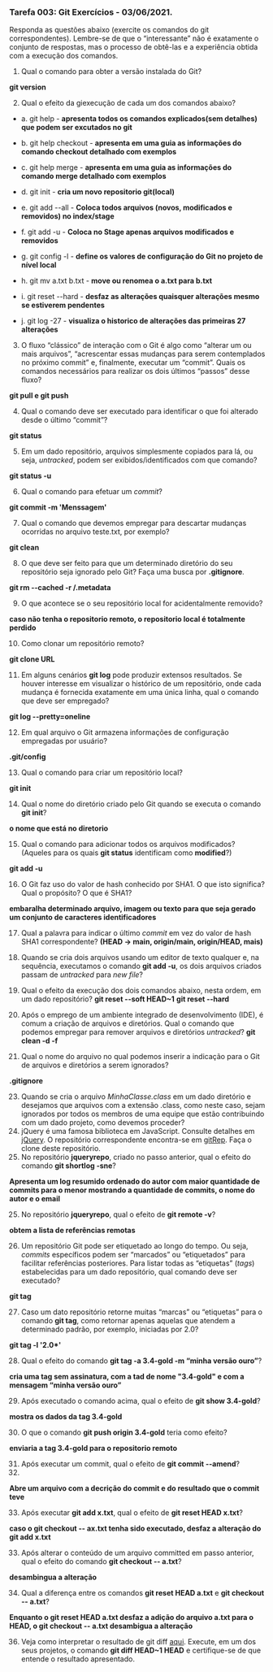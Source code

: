 ### Tarefa 003: Git Exercícios - 03/06/2021.

Responda as questões abaixo (exercite os comandos do git correspondentes). Lembre-se de que o “interessante” não é exatamente o conjunto de respostas, mas o processo de obtê-las e a experiência obtida com a execução dos comandos.


1. Qual o comando para obter a versão instalada do Git?

**git version**

2. Qual o efeito da giexecução de cada um dos comandos abaixo?
 * a. git help - 
    **apresenta todos os comandos explicados(sem detalhes) que podem ser excutados no git**
  
 * b. git help checkout -
   **apresenta em uma guia as informações do comando checkout detalhado com exemplos**
  
 * c. git help merge -
    **apresenta em uma guia as informações do comando merge detalhado com exemplos**
  
 * d. git init -
    **cria um novo repositorio git(local)**
  
 * e. git add --all -
    **Coloca todos arquivos (novos, modificados e removidos) no index/stage**
  
 * f. git add -u -
    **Coloca no Stage apenas arquivos modificados e removidos**
  
 * g. git config -l -
     **define os valores de configuração do Git no projeto de nível local**
  
 * h. git mv a.txt b.txt -
      **move ou renomea o a.txt para b.txt**
  
 * i. git reset --hard -
      **desfaz as alterações quaisquer alterações mesmo se estiverem pendentes**
  
 * j. git log -27 -
      **visualiza o historico de alterações das primeiras 27 alterações**
3. O fluxo “clássico” de interação com o Git é algo como “alterar um ou mais arquivos”, “acrescentar essas mudanças para serem contemplados no próximo commit” e, finalmente, executar um “commit”. Quais os comandos necessários para realizar os dois últimos “passos” desse fluxo?

**git pull e git push**

4. Qual o comando deve ser executado para identificar o que foi alterado desde o último “commit”?

**git status**

5. Em um dado repositório, arquivos simplesmente copiados para lá, ou seja, _untracked_, podem ser exibidos/identificados com que comando?

**git status -u**

6. Qual o comando para efetuar um _commit_?

**git commit -m 'Menssagem'**

7. Qual o comando que devemos empregar para descartar mudanças ocorridas no arquivo teste.txt, por exemplo?

**git clean**

8. O que deve ser feito para que um determinado diretório do seu repositório seja ignorado pelo Git? Faça uma busca por **.gitignore**.

**git rm --cached -r /.metadata**

9. O que acontece se o seu repositório local for acidentalmente removido?

**caso não tenha o repositorio remoto, o repositorio local é totalmente perdido**

10. Como clonar um repositório remoto?

**git clone URL**

11. Em alguns cenários **git log** pode produzir extensos resultados. Se houver interesse em visualizar o histórico de um repositório, onde cada mudança é fornecida exatamente em uma única linha, qual o comando que deve ser empregado?

**git log --pretty=oneline**

12. Em qual arquivo o Git armazena informações de configuração empregadas por usuário?

**.git/config**

13. Qual o comando para criar um repositório local?

**git init**

14. Qual o nome do diretório criado pelo Git quando se executa o comando **git init**?

**o nome que está no diretorio**

15. Qual o comando para adicionar todos os arquivos modificados? (Aqueles para os quais **git status** identificam como **modified**?)

**git add -u**

16. O Git faz uso do valor de hash conhecido por SHA1. O que isto significa? Qual o propósito? O que é SHA1?

**embaralha determinado arquivo, imagem ou texto para que seja gerado um conjunto de caracteres identificadores**    

17. Qual a palavra para indicar o último _commit_ em vez do valor de hash SHA1 correspondente?
    **(HEAD -> main, origin/main, origin/HEAD, mais)**
18. Quando se cria dois arquivos usando um editor de texto qualquer e, na sequência, executamos o comando **git add -u**, os dois arquivos criados passam de _untracked_ para _new file_?
    
19. Qual o efeito da execução dos dois comandos abaixo, nesta ordem, em um dado repositório?
**git reset --soft HEAD~1**
**git reset --hard**
20. Após o emprego de um ambiente integrado de desenvolvimento (IDE), é comum a criação de arquivos e diretórios. Qual o comando que podemos empregar para remover arquivos e diretórios _untracked_?
**git clean -d -f**

21. Qual o nome do arquivo no qual podemos inserir a indicação para o Git de arquivos e diretórios a serem ignorados?

**.gitignore**

23. Quando se cria o arquivo _MinhaClasse.class_ em um dado diretório e desejamos que arquivos com a extensão .class, como neste caso, sejam ignorados por todos os membros de uma equipe que estão contribuindo com um dado projeto, como devemos proceder?
24. jQuery é uma famosa biblioteca em JavaScript. Consulte detalhes em [jQuery](http://jquery.com). O repositório correspondente encontra-se em [gitRep](https://github.com/jquery/jquery.git). Faça o clone deste repositório.
25. No repositório **jqueryrepo**, criado no passo anterior, qual o efeito do comando
  **git shortlog -sne**?

**Apresenta um log resumido ordenado do autor com maior quantidade de commits para o menor mostrando a quantidade de commits, o nome do autor e o email**

25. No repositório **jqueryrepo**, qual o efeito de **git remote -v**?
 
**obtem a lista de referências remotas**

26. Um repositório Git pode ser etiquetado ao longo do tempo. Ou seja, _commits_ específicos podem ser “marcados” ou “etiquetados” para facilitar referências posteriores. Para listar todas as “etiquetas” (_tags_) estabelecidas para um dado repositório, qual comando deve ser executado?
 
**git tag**

27. Caso um dato repositório retorne muitas “marcas” ou “etiquetas” para o comando **git tag**, como retornar apenas aquelas que atendem a determinado padrão, por exemplo, iniciadas por 2.0?

**git tag -l '2.0\*'**

28. Qual o efeito do comando **git tag -a 3.4-gold -m “minha versão ouro”**?

**cria uma tag sem assinatura, com a tad de nome "3.4-gold" e com a mensagem “minha versão ouro”**

29. Após executado o comando acima, qual o efeito de **git show 3.4-gold**?

**mostra os dados da tag 3.4-gold**

30. O que o comando **git push origin 3.4-gold** teria como efeito?

**enviaria a tag 3.4-gold para o repositorio remoto**

31. Após executar um commit, qual o efeito de **git commit --amend**?
32. 
**Abre um arquivo com a decrição do commit e do resultado que o commit teve**

33. Após executar **git add x.txt**, qual o efeito de **git reset HEAD x.txt**?

**caso o git checkout -- ax.txt tenha sido executado, desfaz a alteração do git add x.txt**

33. Após alterar o conteúdo de um arquivo committed em passo anterior, qual o efeito do comando **git checkout -- a.txt**?

**desambingua a alteração**

34. Qual a diferença entre os comandos **git reset HEAD a.txt** e **git checkout -- a.txt**?

**Enquanto o git reset HEAD a.txt desfaz a adição do arquivo a.txt para o HEAD, o git checkout -- a.txt desambigua a alteração**

36. Veja como interpretar o resultado de git diff [aqui](https://medium.com/therobinkim/how-to-read-a-git-diff-6c87a9dc47c5). Execute, em um dos seus projetos, o comando **git diff HEAD~1 HEAD** e certifique-se de que entende o resultado apresentado.














</DIV/>
